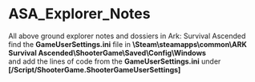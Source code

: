 # ASA_Explorer_Notes
All above ground explorer notes and dossiers in Ark: Survival Ascended  
find the **GameUserSettings.ini** file in   **\Steam\steamapps\common\ARK Survival Ascended\ShooterGame\Saved\Config\Windows**  
and add the lines of code from the **GameUserSettings.ini** under **[/Script/ShooterGame.ShooterGameUserSettings]**  
